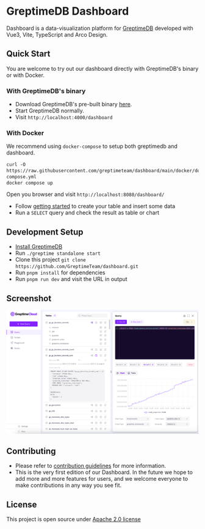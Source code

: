 # GreptimeDB Dashboard

Dashboard is a data-visualization platform for [GreptimeDB](https://github.com/greptimeteam/greptimedb) developed with Vue3, Vite, TypeScript and Arco Design.

## Quick Start

You are welcome to try out our dashboard directly with GreptimeDB's binary or with Docker.

### With GreptimeDB's binary

- Download GreptimeDB's pre-built binary [here](https://greptime.com/download).
- Start GreptimeDB normally.
- Visit `http://localhost:4000/dashboard`

### With Docker

We recommend using `docker-compose` to setup both greptimedb and
dashboard.

```
curl -O https://raw.githubusercontent.com/greptimeteam/dashboard/main/docker/docker-compose.yml
docker compose up
```

Open you browser and visit `http://localhost:8080/dashboard/`

- Follow [getting started](https://docs.greptime.com/getting-started/quick-start/mysql#try-out-basic-sql-operations) to create your table and insert some data
- Run a `SELECT` query and check the result as table or chart

## Development Setup

- [Install GreptimeDB](https://docs.greptime.com/getting-started/installation/overview)
- Run `./greptime standalone start`
- Clone this project `git clone https://github.com/GreptimeTeam/dashboard.git`
- Run `pnpm install` for dependencies
- Run `pnpm run dev` and visit the URL in output

## Screenshot

![Dashboard Screenshot](screenshot.png 'Dashboard Screenshot')

## Contributing

- Please refer to [contribution guidelines](https://github.com/GreptimeTeam/greptimedb/blob/75dcf2467b022d4378f904efe5aae5027298986e/CONTRIBUTING.md) for more information.
- This is the very first edition of our Dashboard. In the future we hope to add more and more features for users, and we welcome everyone to make contributions in any way you see fit.

## License

This project is open source under [Apache 2.0 license][1]

[1]: LICENSE
